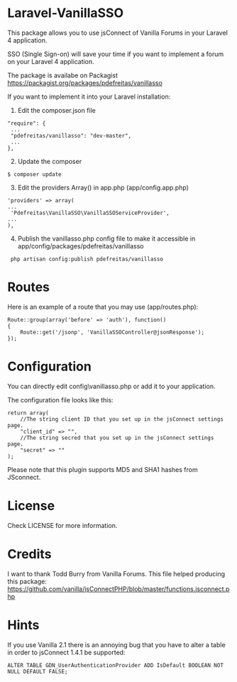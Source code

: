 Laravel-VanillaSSO
==================
This package allows you to use jsConnect of Vanilla Forums in your Laravel 4 application.

SSO (Single Sign-on) will save your time if you want to implement a forum on your Laravel 4 application.

The package is availabe on Packagist https://packagist.org/packages/pdefreitas/vanillasso

If you want to implement it into your Laravel installation:

1) Edit the composer.json file

```
"require": {
 ...
 "pdefreitas/vanillasso": "dev-master",
 ...
},
```
2) Update the composer

```$ composer update```

3) Edit the providers Array() in app.php (app/config.app.php)

```
'providers' => array(
...
 'Pdefreitas\VanillaSSO\VanillaSSOServiceProvider',
...
),
```
4) Publish the vanillasso.php config file to make it accessible in app/config/packages/pdefreitas/vanillasso

```
 php artisan config:publish pdefreitas/vanillasso
```

Routes
==================

Here is an example of a route that you may use (app/routes.php):
```
Route::group(array('before' => 'auth'), function()
{
    Route::get('/jsonp', 'VanillaSSOController@jsonResponse');
});
```

Configuration
==================
You can directly edit config\vanillasso.php or add it to your application.

The configuration file looks like this:
```
return array(
    //The string client ID that you set up in the jsConnect settings page.
    "client_id" => "",
    //The string secred that you set up in the jsConnect settings page.
    "secret" => ""
);
```

Please note that this plugin supports MD5 and SHA1 hashes from JSconnect.

License
==================
Check LICENSE for more information.

Credits
==================
I want to thank Todd Burry from Vanilla Forums. This file helped producing this package:
https://github.com/vanilla/jsConnectPHP/blob/master/functions.jsconnect.php

Hints
==================
If you use Vanilla 2.1 there is an annoying bug that you have to alter a table in order to jsConnect 1.4.1 be supported:
```
ALTER TABLE GDN_UserAuthenticationProvider ADD IsDefault BOOLEAN NOT NULL DEFAULT FALSE;
```
